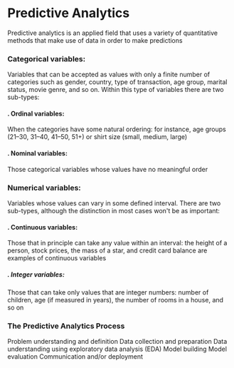 # Predictive Analytics

Predictive analytics is an applied field that uses a variety of quantitative methods that make use of data in order to make predictions

### Categorical variables: 
Variables that can be accepted as values with only a finite number of categories such as gender, country, type of transaction, age group, marital status, movie genre, and so on. Within this type of variables there are two sub-types:
   ####     . Ordinal variables: 
When the categories have some natural ordering: for instance, age groups (21–30, 31–40, 41–50, 51+) or shirt size (small, medium, large)
   ####      . Nominal variables: 
Those categorical variables whose values have no meaningful order

### Numerical variables: 
Variables whose values can vary in some defined interval. There are two sub-types, although the distinction in most cases won't be as important:
   ####      . Continuous variables: 
Those that in principle can take any value within an interval: the height of a person, stock prices, the mass of a star, and credit card balance are examples of continuous variables
   #####     . Integer variables: 
Those that can take only values that are integer numbers: number of children, age (if measured in years), the number of rooms in a house, and so on


### The Predictive Analytics Process
Problem understanding and definition
Data collection and preparation
Data understanding using exploratory data analysis (EDA)
Model building
Model evaluation
Communication and/or deployment
